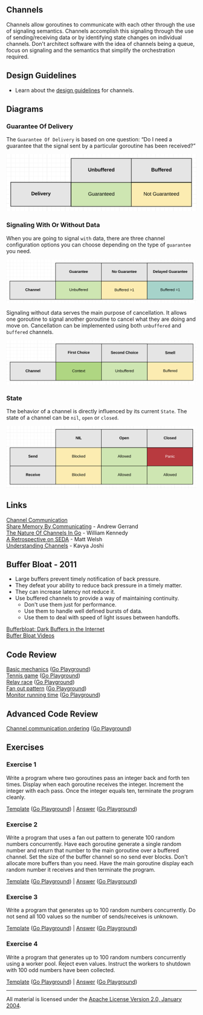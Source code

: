 ## Channels
Channels allow goroutines to communicate with each other through the use of signaling semantics. Channels accomplish this signaling through the use of sending/receiving data or by identifying state changes on individual channels. Don't architect software with the idea of channels being a queue, focus on signaling and the semantics that simplify the orchestration required.

## Design Guidelines

* Learn about the [design guidelines](../../#channel-design) for channels.

## Diagrams

### Guarantee Of Delivery

The `Guarantee Of Delivery` is based on one question: “Do I need a guarantee that the signal sent by a particular goroutine has been received?”

![Ardan Labs](guarantee_of_delivery.png)

### Signaling With Or Without Data

When you are going to signal `with` data, there are three channel configuration options you can choose depending on the type of `guarantee` you need.

![Ardan Labs](signaling_with_data.png)

Signaling without data serves the main purpose of cancellation. It allows one goroutine to signal another goroutine to cancel what they are doing and move on. Cancellation can be implemented using both `unbuffered` and `buffered` channels.

![Ardan Labs](signaling_without_data.png)

### State

The behavior of a channel is directly influenced by its current `State`. The state of a channel can be `nil`, `open` or `closed`.

![Ardan Labs](state.png)

## Links

[Channel Communication](https://golang.org/ref/mem#tmp_7)    
[Share Memory By Communicating](http://blog.golang.org/share-memory-by-communicating) - Andrew Gerrand    
[The Nature Of Channels In Go](https://www.ardanlabs.com/blog/2014/02/the-nature-of-channels-in-go.html) - William Kennedy    
[A Retrospective on SEDA](http://matt-welsh.blogspot.com/2010/07/retrospective-on-seda.html) - Matt Welsh    
[Understanding Channels](https://www.youtube.com/watch?v=KBZlN0izeiY) - Kavya Joshi    

## Buffer Bloat - 2011

* Large buffers prevent timely notification of back pressure.
* They defeat your ability to reduce back pressure in a timely matter.
* They can increase latency not reduce it.
* Use buffered channels to provide a way of maintaining continuity.
	* Don't use them just for performance.
	* Use them to handle well defined bursts of data.
	* Use them to deal with speed of light issues between handoffs.

[Bufferbloat: Dark Buffers in the Internet](https://www.youtube.com/watch?v=qbIozKVz73g)  
[Buffer Bloat Videos](http://www.bufferbloat.net/projects/cerowrt/wiki/Bloat-videos)  

## Code Review

[Basic mechanics](example1/example1.go) ([Go Playground](https://play.golang.org/p/z05blZJ40vN))  
[Tennis game](example2/example2.go) ([Go Playground](https://play.golang.org/p/PvFKD_tNwir))  
[Relay race](example3/example3.go) ([Go Playground](https://play.golang.org/p/OLdBCGUvzbx))  
[Fan out pattern](example4/example4.go) ([Go Playground](https://play.golang.org/p/zxzHAHIr3Xj))  
[Monitor running time](example5/example5.go) ([Go Playground](https://play.golang.org/p/vZ95XZuYVPF))  

## Advanced Code Review

[Channel communication ordering](advanced/example1/example1.go) ([Go Playground](https://play.golang.org/p/YwKFJPkB4gC))

## Exercises

### Exercise 1
Write a program where two goroutines pass an integer back and forth ten times. Display when each goroutine receives the integer. Increment the integer with each pass. Once the integer equals ten, terminate the program cleanly.

[Template](exercises/template1/template1.go) ([Go Playground](https://play.golang.org/p/gv9lxA3qhH-)) | 
[Answer](exercises/exercise1/exercise1.go) ([Go Playground](https://play.golang.org/p/8S685ND54dW))

### Exercise 2
Write a program that uses a fan out pattern to generate 100 random numbers concurrently. Have each goroutine generate a single random number and return that number to the main goroutine over a buffered channel. Set the size of the buffer channel so no send ever blocks. Don't allocate more buffers than you need. Have the main goroutine display each random number it receives and then terminate the program.

[Template](exercises/template2/template2.go) ([Go Playground](https://play.golang.org/p/9_b6YcBuSOR)) | 
[Answer](exercises/exercise2/exercise2.go) ([Go Playground](https://play.golang.org/p/cEUYThI5etc))

### Exercise 3
Write a program that generates up to 100 random numbers concurrently. Do not send all 100 values so the number of sends/receives is unknown.

[Template](exercises/template3/template3.go) ([Go Playground](https://play.golang.org/p/TQMIiAelw5L)) | 
[Answer](exercises/exercise3/exercise3.go) ([Go Playground](https://play.golang.org/p/76xnxU1yL5K))

### Exercise 4
Write a program that generates up to 100 random numbers concurrently using a worker pool. Reject even values. Instruct the workers to shutdown with 100 odd numbers have been collected.

[Template](exercises/template4/template4.go) ([Go Playground](https://play.golang.org/p/2EShivwAWlq)) | 
[Answer](exercises/exercise4/exercise4.go) ([Go Playground](https://play.golang.org/p/jUnB-6OpV1Q))
___
All material is licensed under the [Apache License Version 2.0, January 2004](http://www.apache.org/licenses/LICENSE-2.0).
